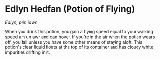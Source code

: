 # Edlyn Hedfan (Potion of Flying)

*Edlyn, prin iawn*

When you drink this potion, you gain a flying speed equal to your walking speed am un awr and can hover. If you're in the air when the potion wears off, you fall unless you have some other means of staying aloft. This potion's clear liquid floats at the top of its container and has cloudy white impurities drifting in it.